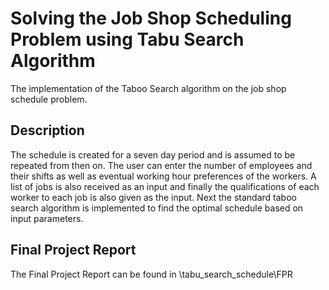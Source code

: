 # Solving the Job Shop Scheduling Problem using Tabu Search Algorithm
The implementation of the Taboo Search algorithm on the job shop schedule problem.

## Description
The schedule is created for a seven day period and is assumed to be repeated from then on. The user can enter the number of employees and their shifts as well as eventual working hour preferences of the workers. A list of jobs is also received as an input and finally the qualifications of each worker to each job is also given as the input. Next the standard taboo search algorithm is implemented to find the optimal schedule based on input parameters.

## Final Project Report 

The Final Project Report can be found in \tabu_search_schedule\FPR
